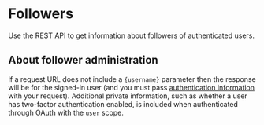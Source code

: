 # Followers

Use the REST API to get information about followers of authenticated users.

## About follower administration

If a request URL does not include a `{username}` parameter then the response will be for the signed-in user (and you must pass [authentication information](/rest/overview/authenticating-to-the-rest-api) with your request). Additional private information, such as whether a user has two-factor authentication enabled, is included when authenticated through OAuth with the `user` scope.
